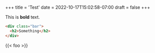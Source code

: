+++
title = 'Test'
date = 2022-10-17T15:02:58-07:00
draft = false
+++

This is **bold** text.

```html
<div class="bar">
  <h2>Something</h2>
</div>
```

{{< foo >}}
